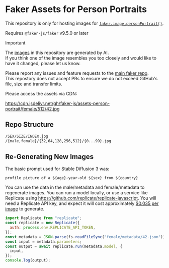 # Faker Assets for Person Portraits

This repository is only for hosting images for [`faker.image.personPortrait()`](https://fakerjs.dev/api/image.html#personportrait).

Requires `@faker-js/faker` v9.5.0 or later

> [!IMPORTANT]
> The [images](https://faker-js.github.io/assets-person-portrait/) in this repository are generated by AI. \
> If you think one of the image resembles you too closely and would like to have it changed, please let us know.

Please report any issues and feature requests to the [main faker repo](https://github.com/faker-js/faker). \
This repostory does not accept PRs to ensure we do not exceed GitHub's file, size and transfer limits.

Please access the assets via CDN:

https://cdn.jsdelivr.net/gh/faker-js/assets-person-portrait/female/512/42.jpg

## Repo Structure

```txt
/SEX/SIZE/INDEX.jpg
/{male,female}/{32,64,128,256,512}/{0...99}.jpg
```

## Re-Generating New Images

The basic prompt used for Stable Diffusion 3 was:

`profile picture of a ${age}-year-old ${sex} from ${country}`

You can use the data in the male/metadata and female/metadata to regenerate images.
You can run a model locally, or use a service like Replicate using https://github.com/replicate/replicate-javascript.
You will need a Replicate API key, and expect it will cost approximately [$0.035 per image](https://replicate.com/pricing) to generate.

```js
import Replicate from "replicate";
const replicate = new Replicate({
  auth: process.env.REPLICATE_API_TOKEN,
});
const metadata = JSON.parse(fs.readFileSync("female/metadata/42.json"));
const input = metadata.parameters;
const output = await replicate.run(metadata.model, {
  input,
});
console.log(output);
```
